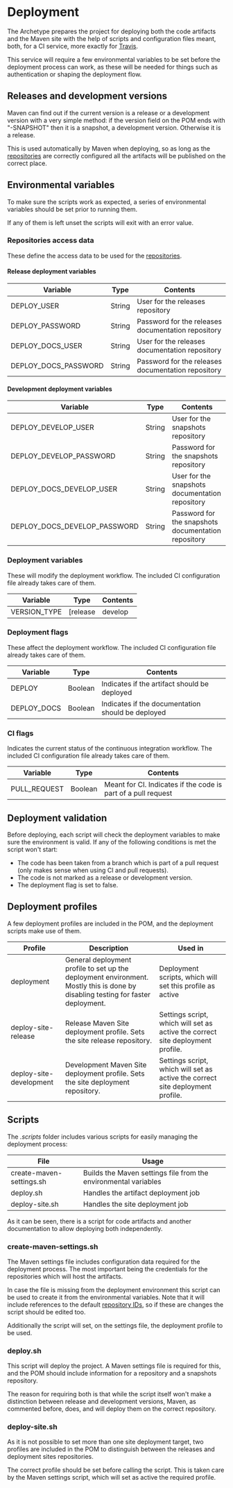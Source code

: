 # Deployment

The Archetype prepares the project for deploying both the code artifacts and the Maven site with the help of scripts and configuration files meant, both, for a CI service, more exactly for [Travis][travis-section].

This service will require a few environmental variables to be set before the deployment process can work, as these will be needed for things such as authentication or shaping the deployment flow.

## Releases and development versions

Maven can find out if the current version is a release or a development version with a very simple method: if the version field on the POM ends with "-SNAPSHOT" then it is a snapshot, a development version. Otherwise it is a release.

This is used automatically by Maven when deploying, so as long as the [repositories][repositories] are correctly configured all the artifacts will be published on the correct place.

## Environmental variables

To make sure the scripts work as expected, a series of environmental variables should be set prior to running them.

If any of them is left unset the scripts will exit with an error value.

### Repositories access data

These define the access data to be used for the [repositories][repositories].

#### Release deployment variables

|Variable|Type|Contents|
|---|---|---|
|DEPLOY\_USER|String|User for the releases repository|
|DEPLOY\_PASSWORD|String|Password for the releases documentation repository|
|DEPLOY\_DOCS\_USER|String|User for the releases documentation repository|
|DEPLOY\_DOCS\_PASSWORD|String|Password for the releases documentation repository|

#### Development deployment variables

|Variable|Type|Contents|
|---|---|---|
|DEPLOY\_DEVELOP\_USER|String|User for the snapshots repository|
|DEPLOY\_DEVELOP\_PASSWORD|String|Password for the snapshots repository|
|DEPLOY\_DOCS\_DEVELOP\_USER|String|User for the snapshots documentation repository|
|DEPLOY\_DOCS\_DEVELOP\_PASSWORD|String|Password for the snapshots documentation repository|

### Deployment variables

These will modify the deployment workflow. The included CI configuration file already takes care of them.

|Variable|Type|Contents|
|---|---|---|
|VERSION\_TYPE|[release|develop|other]|Indicates if the code is for a release, development or other type of version.|

### Deployment flags

These affect the deployment workflow. The included CI configuration file already takes care of them.

|Variable|Type|Contents|
|---|---|---|
|DEPLOY|Boolean|Indicates if the artifact should be deployed|
|DEPLOY\_DOCS|Boolean|Indicates if the documentation should be deployed|

### CI flags

Indicates the current status of the continuous integration workflow. The included CI configuration file already takes care of them.

|Variable|Type|Contents|
|---|---|---|
|PULL_REQUEST|Boolean|Meant for CI. Indicates if the code is part of a pull request|

## Deployment validation

Before deploying, each script will check the deployment variables to make sure the environment is valid. If any of the following conditions is met the script won't start:

- The code has been taken from a branch which is part of a pull request (only makes sense when using CI and pull requests).
- The code is not marked as a release or development version.
- The deployment flag is set to false.

## Deployment profiles

A few deployment profiles are included in the POM, and the deployment scripts make use of them.

|Profile|Description|Used in|
|---|---|---|
|deployment|General deployment profile to set up the deployment environment. Mostly this is done by disabling testing for faster deployment.|Deployment scripts, which will set this profile as active|
|deploy-site-release|Release Maven Site deployment profile. Sets the site release repository.|Settings script, which will set as active the correct site deployment profile.|
|deploy-site-development|Development Maven Site deployment profile. Sets the site deployment repository.|Settings script, which will set as active the correct site deployment profile.|

## Scripts

The *.scripts* folder includes various scripts for easily managing the deployment process:

|File|Usage|
|---|---|
|create-maven-settings.sh|Builds the Maven settings file from the environmental variables|
|deploy.sh|Handles the artifact deployment job|
|deploy-site.sh|Handles the site deployment job|

As it can be seen, there is a script for code artifacts and another documentation to allow deploying both independently.

### create-maven-settings.sh

The Maven settings file includes configuration data required for the deployment process. The most important being the credentials for the repositories which will host the artifacts.

In case the file is missing from the deployment environment this script can be used to create it from the environmental variables. Note that it will include references to the default [repository IDs][repository-ids], so if these are changes the script should be edited too.

Additionally the script will set, on the settings file, the deployment profile to be used.

### deploy.sh

This script will deploy the project. A Maven settings file is required for this, and the POM should include information for a repository and a snapshots repository.

The reason for requiring both is that while the script itself won't make a distinction between release and development versions, Maven, as commented before, does, and will deploy them on the correct repository.

### deploy-site.sh

As it is not possible to set more than one site deployment target, two profiles are included in the POM to distinguish between the releases and deployment sites repositories.

The correct profile should be set before calling the script. This is taken care by the Maven settings script, which will set as active the required profile.

[repositories]: ./repositories.html

[repositories]: ./repositories.html
[repository-ids]: ./repositories.html#artifactrepositoriesids

[travis-section]: ./travis.html
